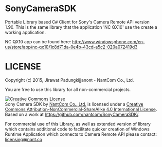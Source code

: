 SonyCameraSDK
=============

Portable Library based C# Client for Sony's Camera Remote API version 1.90. This is the same library that the application 'NC QX10' use the create a working application.

NC QX10 app can be found here:
http://www.windowsphone.com/en-us/store/app/nc-qx10/1c8d71da-0e4b-43cd-a5c2-020a072419d3

LICENSE
=======

Copyright (c) 2015, Jirawat Padungkijjanont - NantCom Co., Ltd.

You are free to use this library for all non-commercial projects.

<a rel="license" href="http://creativecommons.org/licenses/by-nc-sa/4.0/"><img alt="Creative Commons License" style="border-width:0" src="https://i.creativecommons.org/l/by-nc-sa/4.0/88x31.png" /></a><br /><span xmlns:dct="http://purl.org/dc/terms/" property="dct:title">Sony Camera SDK</span> by <a xmlns:cc="http://creativecommons.org/ns#" href="http://nant.co" property="cc:attributionName" rel="cc:attributionURL">NantCom Co., Ltd.</a> is licensed under a <a rel="license" href="http://creativecommons.org/licenses/by-nc-sa/4.0/">Creative Commons Attribution-NonCommercial-ShareAlike 4.0 International License</a>.<br />Based on a work at <a xmlns:dct="http://purl.org/dc/terms/" href="https://github.com/nantcom/SonyCameraSDK/" rel="dct:source">https://github.com/nantcom/SonyCameraSDK/</a>.

For commercial use of this Library, as well as extended version of library which contains additional code to facilitate quicker creation of Windows Runtime Application which connects to Camera Remote API please contact: licensing@nant.co
